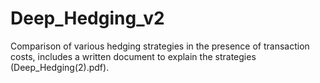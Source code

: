 # Deep_Hedging_v2
Comparison of various hedging strategies in the presence of transaction costs, includes a written document to explain the strategies (Deep_Hedging(2).pdf).
